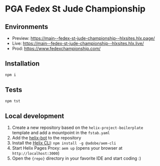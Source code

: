 # PGA Fedex St Jude Championship

## Environments
- Preview: https://main--fedex-st-jude-championship--hlxsites.hlx.page/
- Live: https://main--fedex-st-jude-championship--hlxsites.hlx.live/
- Prod: https://www.fedexchampionship.com/

## Installation

```sh
npm i
```

## Tests

```sh
npm tst
```

## Local development

1. Create a new repository based on the `helix-project-boilerplate` template and add a mountpoint in the `fstab.yaml`
1. Add the [helix-bot](https://github.com/apps/helix-bot) to the repository
1. Install the [Helix CLI](https://github.com/adobe/helix-cli): `npm install -g @adobe/aem-cli`
1. Start Helix Pages Proxy: `aem up` (opens your browser at `http://localhost:3000`)
1. Open the `{repo}` directory in your favorite IDE and start coding :)
